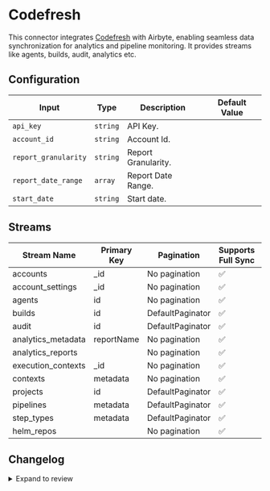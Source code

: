 # Codefresh
This connector integrates [Codefresh](https://codefresh.io) with Airbyte, enabling seamless data synchronization for analytics and pipeline monitoring. 
It provides streams like agents, builds, audit, analytics etc.

## Configuration

| Input | Type | Description | Default Value |
|-------|------|-------------|---------------|
| `api_key` | `string` | API Key.  |  |
| `account_id` | `string` | Account Id.  |  |
| `report_granularity` | `string` | Report Granularity.  |  |
| `report_date_range` | `array` | Report Date Range.  |  |
| `start_date` | `string` | Start date.  |  |

## Streams
| Stream Name | Primary Key | Pagination | Supports Full Sync | Supports Incremental |
|-------------|-------------|------------|---------------------|----------------------|
| accounts | _id | No pagination | ✅ |  ❌  |
| account_settings | _id | No pagination | ✅ |  ❌  |
| agents | id | No pagination | ✅ |  ❌  |
| builds | id | DefaultPaginator | ✅ |  ✅  |
| audit | id | DefaultPaginator | ✅ |  ✅  |
| analytics_metadata | reportName | No pagination | ✅ |  ❌  |
| analytics_reports |  | No pagination | ✅ |  ❌  |
| execution_contexts | _id | No pagination | ✅ |  ❌  |
| contexts | metadata | No pagination | ✅ |  ❌  |
| projects | id | DefaultPaginator | ✅ |  ❌  |
| pipelines | metadata | DefaultPaginator | ✅ |  ❌  |
| step_types | metadata | DefaultPaginator | ✅ |  ❌  |
| helm_repos |  | No pagination | ✅ |  ❌  |

## Changelog

<details>
  <summary>Expand to review</summary>

| Version          | Date              | Pull Request | Subject        |
|------------------|-------------------|--------------|----------------|
| 0.0.4 | 2024-12-12 | [49182](https://github.com/airbytehq/airbyte/pull/49182) | Update dependencies |
| 0.0.3 | 2024-11-04 | [48183](https://github.com/airbytehq/airbyte/pull/48183) | Update dependencies |
| 0.0.2 | 2024-10-28 | [47574](https://github.com/airbytehq/airbyte/pull/47574) | Update dependencies |
| 0.0.1 | 2024-10-21 | | Initial release by [@bishalbera](https://github.com/bishalbera) via Connector Builder |

</details>
